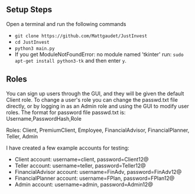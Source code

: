 ## Setup Steps
Open a terminal and run the following commands

- `git clone https://github.com/Mattgaudet/JustInvest`
- `cd JustInvest`
- `python3 main.py`
- If you get ModuleNotFoundError: no module named 'tkinter' run: `sudo apt-get install python3-tk` and then enter `y`.


## Roles
You can sign up users through the GUI, and they will be given the default Client role. To change a user's role you can change the passwd.txt file directly, or by logging in as an Admin role and using the GUI to modify user roles. The format for password file passwd.txt is: Username,PasswordHash,Role

Roles: Client, PremiumClient, Employee, FinancialAdvisor, FinancialPlanner, Teller, Admin

I have created a few example accounts for testing:
- Client account: username=client, password=Client12@
- Teller account: username=teller, password=Teller12@
- FinancialAdvisor account: username=FinAdv, password=FinAdv12@
- FinancialPlanner account: username=FPlan, password=FPlan12@
- Admin account: username=admin, password=Admin12@
